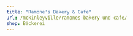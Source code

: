 ```yaml
---
title: "Ramone's Bakery & Cafe"
url: /mckinleyville/ramones-bakery-und-cafe/
shop: Bäckerei
---
```

